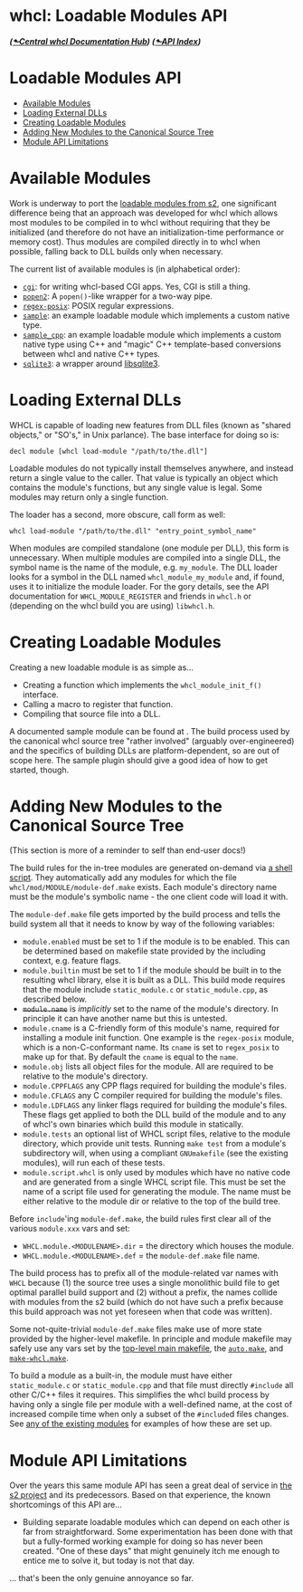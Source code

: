 # whcl: Loadable Modules API
##### ([&#x2b11;Central whcl Documentation Hub](../)) ([&#x2b11;API Index](../manual/api-index.md))
# Loadable Modules API
<style>@import url(../../doc/fossil-doc.css)</style>
<script src="../../doc/highlightjs/highlight-cwal.min.js"></script>

- [Available Modules](#available-modules)
- [Loading External DLLs](#loading-modules)
- [Creating Loadable Modules](#creating-modules)
- [Adding New Modules to the Canonical Source Tree](#adding-modules)
- [Module API Limitations](#limitations)

<a id="available-modules"></a>
Available Modules
============================================================

Work is underway to port the [loadable modules from s2](../../s2/mod/),
one significant difference being that an approach was developed for
whcl which allows most modules to be compiled in to whcl without requiring
that they be initialized (and therefore do not have an initialization-time
performance or memory cost). Thus modules are compiled directly in to
whcl when possible, falling back to DLL builds only when necessary.

The current list of available modules is (in alphabetical order):

- [`cgi`](./cgi/): for writing whcl-based CGI apps. Yes, CGI is still
  a thing.
- [`popen2`](./popen2/): A `popen()`-like wrapper for a two-way pipe.
- [`regex-posix`](./regex-posix/): POSIX regular expressions.
- [`sample`](/dir/whcl/mod/sample/): an example loadable module
  which implements a custom native type.
- [`sample_cpp`](/dir/whcl/mod/sample_cpp/): an example loadable
  module which implements a custom native type using C++ and "magic"
  C++ template-based conversions between whcl and native C++ types.
- [`sqlite3`](./sqlite3/): a wrapper around
  [libsqlite3](https://sqlite.org).


<a id="loading-modules"></a>
Loading External DLLs
============================================================

WHCL is capable of loading new features from DLL files (known as
"shared objects," or "SO's," in Unix parlance). The base interface for
doing so is:

```whcl
decl module [whcl load-module "/path/to/the.dll"]
```

Loadable modules do not typically install themselves anywhere, and
instead return a single value to the caller. That value is typically
an object which contains the module's functions, but any single value
is legal. Some modules may return only a single function.

The loader has a second, more obscure, call form as well:

```whcl
whcl load-module "/path/to/the.dll" "entry_point_symbol_name"
```

When modules are compiled standalone (one module per DLL), this form
is unnecessary. When multiple modules are compiled into a single DLL,
the symbol name is the name of the module, e.g. `my_module`. The DLL
loader looks for a symbol in the DLL named `whcl_module_my_module`
and, if found, uses it to initialize the module loader. For the gory
details, see the API documentation for `WHCL_MODULE_REGISTER` and
friends in `whcl.h` or (depending on the whcl build you are using)
`libwhcl.h`.

<a id="creating-modules"></a>
Creating Loadable Modules
============================================================

Creating a new loadable module is as simple as...

- Creating a function which implements the `whcl_module_init_f()`
  interface.
- Calling a macro to register that function.
- Compiling that source file into a DLL.

A documented sample module can be found at [](/dir/whcl/mod/sample/).
The build process used by the canonical whcl source tree "rather
involved" (arguably over-engineered) and the specifics of building
DLLs are platform-dependent, so are out of scope here. The sample
plugin should give a good idea of how to get started, though.


<a id='adding-modules'></a>
Adding New Modules to the Canonical Source Tree
============================================================

(This section is more of a reminder to self than end-user docs!)

The build rules for the in-tree modules are generated on-demand via [a
shell script](/file/whcl/makeModMake.sh). They automatically add any
modules for which the file `whcl/mod/MODULE/module-def.make`
exists. Each module's directory name must be the module's symbolic
name - the one client code will load it with.

The `module-def.make` file gets imported by the build process and
tells the build system all that it needs to know by way of the
following variables:

- `module.enabled` must be set to 1 if the module is to be enabled.
  This can be determined based on makefile state provided by the
  including context, e.g. feature flags.
- `module.builtin` must be set to 1 if the module should be built in
  to the resulting whcl library, else it is built as a DLL. This build
  mode requires that the module include `static_module.c` or
  `static_module.cpp`, as described below.
- <s>`module.name`</s> is _implicitly_ set to the name of the module's
  directory.  In principle it can have another name but this is
  untested.
- `module.cname` is a C-friendly form of this module's name, required
  for installing a module init function. One example is the
  `regex-posix` module, which is a non-C-conformant name. Its `cname`
  is set to `regex_posix` to make up for that. By default the `cname`
  is equal to the `name`.
- `module.obj` lists all object files for the module. All are required
  to be relative to the module's directory.
- `module.CPPFLAGS` any CPP flags required for building the module's
  files.
- `module.CFLAGS` any C compiler required for building the module's
  files.
- `module.LDFLAGS` any linker flags required for building the module's
  files. These flags get applied to both the DLL build of the module
  and to any of whcl's own binaries which build this module in
  statically.
- `module.tests` an optional list of WHCL script files, relative to
  the module directory, which provide unit tests. Running
  `make test` from a module's subdirectory will, when using a
  compliant `GNUmakefile` (see the existing modules), will run each
  of these tests.
- `module.script.whcl` is only used by modules which have no native
  code and are generated from a single WHCL script file. This must be
  set the name of a script file used for generating the module.  The
  name must be either relative to the module dir or relative to the
  top of the build tree.

Before `include`'ing `module-def.make`, the build rules first clear
all of the various `module.xxx` vars and set:

- `WHCL.module.<MODULENAME>.dir` = the directory which houses the module.
- `WHCL.module.<MODULENAME>.def` = the `module-def.make` file name.

The build process has to prefix all of the module-related var names
with `WHCL` because (1) the source tree uses a single monolithic
build file to get optimal parallel build support and (2) without
a prefix, the names collide with modules from the s2 build
(which do not have such a prefix because this build approach was
not yet foreseen when that code was written).

Some not-quite-trivial `module-def.make` files make use of more state
provided by the higher-level makefile. In principle and module
makefile may safely use any vars set by the [top-level main makefile](/finfo/GNUmakefile.in),
the [`auto.make`](/finfo/auto.make.in), and
[`make-whcl.make`](/finfo/make-whcl.make.in).

To build a module as a built-in, the module must have either
`static_module.c` or `static_module.cpp` and that file must directly
`#include` all other C/C++ files it requires. This simplifies the whcl
build process by having only a single file per module with a
well-defined name, at the cost of increased compile time when only a
subset of the `#include`d files changes. See [any of the existing
modules](/dir/whcl/mod) for examples of how these are set up.



<a id="limitations"></a>
Module API Limitations
============================================================

Over the years this same module API has seen a great deal of service
in [the s2 project](/doc/$CURRENT/s2/) and its predecessors. Based on
that experience, the known shortcomings of this API are...

- Building separate loadable modules which can depend on each other is
  far from straightforward. Some experimentation has been done with
  that but a fully-formed working example for doing so has never been
  created. "One of these days" that might genuinely itch me enough to
  entice me to solve it, but today is not that day.

... that's been the only genuine annoyance so far.
